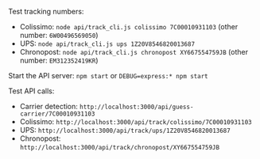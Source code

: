 Test tracking numbers:

  * Colissimo: `node api/track_cli.js colissimo 7C00010931103` (other number: `6W00496569050`)
  * UPS: `node api/track_cli.js ups 1Z20V8546820013687`
  * Chronopost: `node api/track_cli.js chronopost XY667554759JB` (other number: `EM312352419KR`)

Start the API server: `npm start` or `DEBUG=express:* npm start`

Test API calls:

  * Carrier detection: `http://localhost:3000/api/guess-carrier/7C00010931103`
  * Colissimo: `http://localhost:3000/api/track/colissimo/7C00010931103`
  * UPS: `http://localhost:3000/api/track/ups/1Z20V8546820013687`
  * Chronopost: `http://localhost:3000/api/track/chronopost/XY667554759JB`
